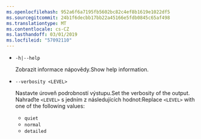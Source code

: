 ```yaml
---
ms.openlocfilehash: 952a6f6a7195fb5602bc82c4ef8b1619e1022df5
ms.sourcegitcommit: 24b1f6decbb17bb22a45166e5fdb0845c65af498
ms.translationtype: MT
ms.contentlocale: cs-CZ
ms.lasthandoff: 03/01/2019
ms.locfileid: "57092110"
---
```

* `-h|--help`

  <span data-ttu-id="df1c3-101">Zobrazit informace nápovědy.</span><span class="sxs-lookup"><span data-stu-id="df1c3-101">Show help information.</span></span>

* `--verbosity <LEVEL>`

  <span data-ttu-id="df1c3-102">Nastavte úroveň podrobností výstupu.</span><span class="sxs-lookup"><span data-stu-id="df1c3-102">Set the verbosity of the output.</span></span> <span data-ttu-id="df1c3-103">Nahraďte `<LEVEL>` s jedním z následujících hodnot:</span><span class="sxs-lookup"><span data-stu-id="df1c3-103">Replace `<LEVEL>` with one of the following values:</span></span>
  
  * `quiet`
  * `normal`
  * `detailed`